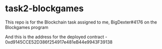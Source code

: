 # task2-blockgames
This repo is for the Blockchain task assigned to me, BigDexter#4176 on the Blockgames program

And this is the address for the deployed contract - 0xd9145CCE52D386f254917e481eB44e9943F39138
